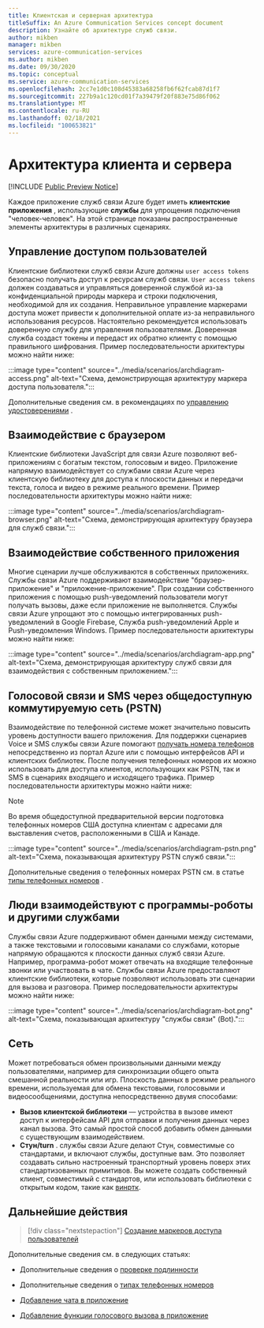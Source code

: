 ```yaml
---
title: Клиентская и серверная архитектура
titleSuffix: An Azure Communication Services concept document
description: Узнайте об архитектуре служб связи.
author: mikben
manager: mikben
services: azure-communication-services
ms.author: mikben
ms.date: 09/30/2020
ms.topic: conceptual
ms.service: azure-communication-services
ms.openlocfilehash: 2cc7e1d0c108d45383a68258fb6f62fcab87d1f7
ms.sourcegitcommit: 227b9a1c120cd01f7a39479f20f883e75d86f062
ms.translationtype: MT
ms.contentlocale: ru-RU
ms.lasthandoff: 02/18/2021
ms.locfileid: "100653821"
---
```

# <a name="client-and-server-architecture"></a>Архитектура клиента и сервера

[!INCLUDE [Public Preview Notice](../includes/public-preview-include.md)]

<!--
> [!WARNING]
> This document is under construction and needs the following items to be addressed: 
> - Need to add security best practices for token management here
> - Reference docs:
> - https://docs.microsoft.com/windows/security/threat-protection/security-policy-settings/create-a-token-object
> - https://docs.microsoft.com/azure/aks/operator-best-practices-identity
> - https://docs.microsoft.com/cloud-app-security/api-tokens?view=gestures-1.0-->

Каждое приложение служб связи Azure будет иметь **клиентские приложения** , использующие **службы** для упрощения подключения "человек-человек". На этой странице показаны распространенные элементы архитектуры в различных сценариях.

## <a name="user-access-management"></a>Управление доступом пользователей

Клиентские библиотеки служб связи Azure должны `user access tokens` безопасно получать доступ к ресурсам служб связи. `User access tokens` должен создаваться и управляться доверенной службой из-за конфиденциальной природы маркера и строки подключения, необходимой для их создания. Неправильное управление маркерами доступа может привести к дополнительной оплате из-за неправильного использования ресурсов. Настоятельно рекомендуется использовать доверенную службу для управления пользователями. Доверенная служба создаст токены и передаст их обратно клиенту с помощью правильного шифрования. Пример последовательности архитектуры можно найти ниже:

:::image type="content" source="../media/scenarios/archdiagram-access.png" alt-text="Схема, демонстрирующая архитектуру маркера доступа пользователя.":::

Дополнительные сведения см. в рекомендациях по [управлению удостоверениями](../../security/fundamentals/identity-management-best-practices.md) .

## <a name="browser-communication"></a>Взаимодействие с браузером

Клиентские библиотеки JavaScript для связи Azure позволяют веб-приложениям с богатым текстом, голосовым и видео. Приложение напрямую взаимодействует со службами связи Azure через клиентскую библиотеку для доступа к плоскости данных и передачи текста, голоса и видео в режиме реального времени. Пример последовательности архитектуры можно найти ниже:

:::image type="content" source="../media/scenarios/archdiagram-browser.png" alt-text="Схема, демонстрирующая архитектуру браузера для служб связи.":::

## <a name="native-app-communication"></a>Взаимодействие собственного приложения

Многие сценарии лучше обслуживаются в собственных приложениях. Службы связи Azure поддерживают взаимодействие "браузер-приложение" и "приложение-приложение".  При создании собственного приложения с помощью push-уведомлений пользователи могут получать вызовы, даже если приложение не выполняется. Службы связи Azure упрощают это с помощью интегрированных push-уведомлений в Google Firebase, Cлужба push-уведомлений Apple и Push-уведомления Windows. Пример последовательности архитектуры можно найти ниже:

:::image type="content" source="../media/scenarios/archdiagram-app.png" alt-text="Схема, демонстрирующая архитектуру служб связи для взаимодействия с собственным приложением.":::

## <a name="voice-and-sms-over-the-public-switched-telephony-network-pstn"></a>Голосовой связи и SMS через общедоступную коммутируемую сеть (PSTN)

Взаимодействие по телефонной системе может значительно повысить уровень доступности вашего приложения. Для поддержки сценариев Voice и SMS службы связи Azure помогают [получать номера телефонов](../quickstarts/telephony-sms/get-phone-number.md) непосредственно из портал Azure или с помощью интерфейсов API и клиентских библиотек. После получения телефонных номеров их можно использовать для доступа клиентов, использующих как PSTN, так и SMS в сценариях входящего и исходящего трафика. Пример последовательности архитектуры можно найти ниже:

> [!Note]
> Во время общедоступной предварительной версии подготовка телефонных номеров США доступна клиентам с адресами для выставления счетов, расположенными в США и Канаде. 

:::image type="content" source="../media/scenarios/archdiagram-pstn.png" alt-text="Схема, показывающая архитектуру PSTN служб связи.":::

Дополнительные сведения о телефонных номерах PSTN см. в статье [типы телефонных номеров](../concepts/telephony-sms/plan-solution.md) .

## <a name="humans-communicating-with-bots-and-other-services"></a>Люди взаимодействуют с программы-роботы и другими службами

Службы связи Azure поддерживают обмен данными между системами, а также текстовыми и голосовыми каналами со службами, которые напрямую обращаются к плоскости данных служб связи Azure. Например, программа-робот может отвечать на входящие телефонные звонки или участвовать в чате. Службы связи Azure предоставляют клиентские библиотеки, которые позволяют использовать эти сценарии для вызова и разговора. Пример последовательности архитектуры можно найти ниже:

:::image type="content" source="../media/scenarios/archdiagram-bot.png" alt-text="Схема, показывающая архитектуру &quot;службы связи&quot; (Bot).":::

## <a name="networking"></a>Сеть

Может потребоваться обмен произвольными данными между пользователями, например для синхронизации общего опыта смешанной реальности или игр. Плоскость данных в режиме реального времени, используемая для обмена текстовыми, голосовыми и видеосообщениями, доступна непосредственно двумя способами:

- **Вызов клиентской библиотеки** — устройства в вызове имеют доступ к интерфейсам API для отправки и получения данных через канал вызова. Это самый простой способ добавить обмен данными с существующим взаимодействием.
- **Стун/turn** . службы связи Azure делают Стун, совместимые со стандартами, и включают службы, доступные вам. Это позволяет создавать сильно настроенный транспортный уровень поверх этих стандартизованных примитивов. Вы можете создать собственный клиент, совместимый с стандартов, или использовать библиотеки с открытым кодом, такие как [винртк](https://github.com/microsoft/winrtc).

## <a name="next-steps"></a>Дальнейшие действия

> [!div class="nextstepaction"]
> [Создание маркеров доступа пользователей](../quickstarts/access-tokens.md)

Дополнительные сведения см. в следующих статьях:

- Дополнительные сведения о [проверке подлинности](../concepts/authentication.md)
- Дополнительные сведения о [типах телефонных номеров](../concepts/telephony-sms/plan-solution.md)

- [Добавление чата в приложение](../quickstarts/chat/get-started.md)
- [Добавление функции голосового вызова в приложение](../quickstarts/voice-video-calling/getting-started-with-calling.md)